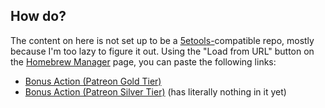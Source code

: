 ## How do?

The content on here is not set up to be a [5etools-](https://5e.tools/)compatible repo, mostly because I'm too lazy to figure it out. Using the "Load from URL" button on the [Homebrew Manager](https://5e.tools/managebrew.html) page, you can paste the following links:

* [Bonus Action (Patreon Gold Tier)](https://raw.githubusercontent.com/EmberHeartshine/5erepo/master/collections/Bonus%20Action%3B%20Patreon%20Gold%20Tier.json)
* [Bonus Action (Patreon Silver Tier)](https://raw.githubusercontent.com/EmberHeartshine/5erepo/master/collections/Bonus%20Action%3B%20Patreon%20Silver%20Tier.json) (has literally nothing in it yet)
